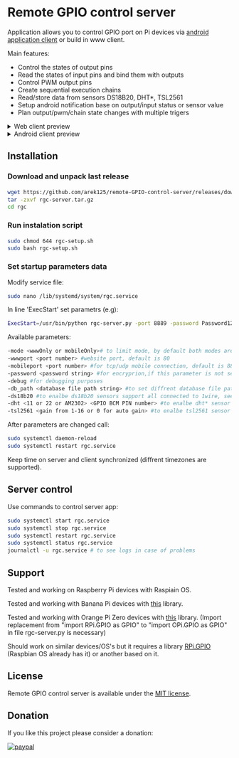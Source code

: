 # Remote GPIO control server
Application allows you to control GPIO port on Pi devices via [android application client](https://play.google.com/store/apps/details?id=com.rgc) or build in www client.

Main features:
- Control the states of output pins
- Read the states of input pins and bind them with outputs
- Control PWM output pins
- Create sequential execution chains
- Read/store data from sensors DS18B20, DHT*, TSL2561
- Setup android notification base on output/input status or sensor value
- Plan output/pwm/chain state changes with multiple trigers 
<details><summary>Web client preview</summary>

![](webpreview.gif)
</details>

<details><summary>Android client preview</summary>

![](androidpreview.gif)
</details>

## Installation
### Download and unpack last release 
```bash
wget https://github.com/arek125/remote-GPIO-control-server/releases/download/2.1/rgc-server.tar.gz
tar -zxvf rgc-server.tar.gz
cd rgc
```
### Run instalation script
```bash
sudo chmod 644 rgc-setup.sh
sudo bash rgc-setup.sh
```

### Set startup parameters data
Modify service file:
```bash
sudo nano /lib/systemd/system/rgc.service
```
In line 'ExecStart' set parametrs (e.g):
```bash
ExecStart=/usr/bin/python rgc-server.py -port 8889 -password Password123
```
Available parameters:
```bash
-mode <wwwOnly or mobileOnly># to limit mode, by default both modes are on
-wwwport <port number> #website port, default is 80
-mobileport <port number> #for tcp/udp mobile connection, default is 8888
-password <password string> #for encryprion,if this parameter is not set encrypted communication is disabled
-debug #for debugging purposes
-db_path <database file path string> #to set diffrent database file path
-ds18b20 #to enalbe ds18b20 sensors support all connected to 1wire, see md file for instalation instructions
-dht <11 or 22 or AM2302> <GPIO BCM PIN number> #to enalbe dht* sensor support, see md file for instalation instructions
-tsl2561 <gain from 1-16 or 0 for auto gain> #to enalbe tsl2561 sensor support, see md file for instalation instructions
```

After parameters are changed call:
```bash
sudo systemctl daemon-reload
sudo systemctl restart rgc.service
```

Keep time on server and client synchronized (diffrent timezones are supported).

## Server control
Use commands to control server app:
```bash
sudo systemctl start rgc.service
sudo systemctl stop rgc.service
sudo systemctl restart rgc.service
sudo systemctl status rgc.service
journalctl -u rgc.service # to see logs in case of problems
```

## Support
Tested and working on Raspberry Pi devices with Raspiain OS.

Tested and working with Banana Pi devices with [this](https://github.com/BPI-SINOVOIP/RPi.GPIO) library.

Tested and working with Orange Pi Zero devices with [this](https://opi-gpio.readthedocs.io/en/latest/index.html) library.
(Import replacement from "import RPi.GPIO as GPIO" to "import OPi.GPIO as GPIO"  in file rgc-server.py is necessary)

Should work on similar devices/OS's but it requires a library [RPi.GPIO](https://pypi.python.org/pypi/RPi.GPIO) (Raspbian OS already has it) or another based on it. 



## License
Remote GPIO control server is available under the [MIT license](http://opensource.org/licenses/MIT).

## Donation
If you like this project please consider a donation:

[![paypal](https://www.paypalobjects.com/en_US/i/btn/btn_donateCC_LG.gif)](arek125@gmail.com)
